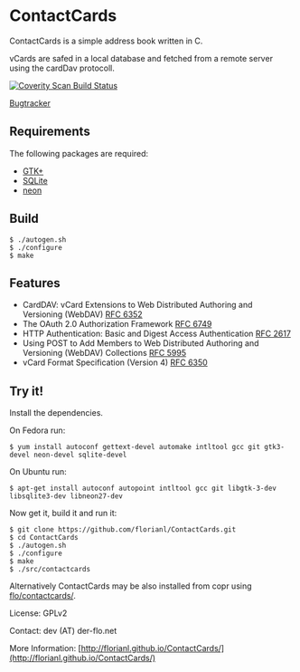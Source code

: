 ContactCards
============

ContactCards is a simple address book written in C.

vCards are safed  in a local database and fetched from a remote server using the
cardDav protocoll.

[![Coverity Scan Build Status](https://scan.coverity.com/projects/4212/badge.svg)](149://scan.coverity.com/projects/4212)

[Bugtracker](https://github.com/florianl/ContactCards/issues)

Requirements
------------

The following packages are required:

- [GTK+](http://www.gtk.org)
- [SQLite](http://www.sqlite.org)
- [neon](http://www.webdav.org/neon)

Build
-----

	$ ./autogen.sh
	$ ./configure
	$ make

Features
--------

- CardDAV: vCard Extensions to Web Distributed Authoring and Versioning (WebDAV) [RFC 6352](http://tools.ietf.org/html/rfc6352)
- The OAuth 2.0 Authorization Framework [RFC 6749](http://tools.ietf.org/html/rfc6749)
- HTTP Authentication: Basic and Digest Access Authentication [RFC 2617](http://tools.ietf.org/html/rfc2617)
- Using POST to Add Members to Web Distributed Authoring and Versioning (WebDAV) Collections [RFC 5995](http://tools.ietf.org/html/rfc5995)
- vCard Format Specification (Version 4) [RFC 6350](http://tools.ietf.org/html/rfc6350)

Try it!
-------

Install the dependencies.

On Fedora run:

    $ yum install autoconf gettext-devel automake intltool gcc git gtk3-devel neon-devel sqlite-devel

On Ubuntu run:

    $ apt-get install autoconf autopoint intltool gcc git libgtk-3-dev libsqlite3-dev libneon27-dev

Now get it, build it and run it:

    $ git clone https://github.com/florianl/ContactCards.git
    $ cd ContactCards
    $ ./autogen.sh
    $ ./configure
    $ make
    $ ./src/contactcards

Alternatively ContactCards may be also installed from copr using [flo/contactcards/](https://copr.fedoraproject.org/coprs/flo/contactcards/).


License: GPLv2

Contact: dev (AT) der-flo.net

More Information: [http://florianl.github.io/ContactCards/](http://florianl.github.io/ContactCards/)

